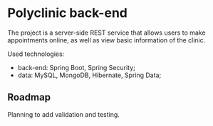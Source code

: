 # Polyclinic back-end

The project is a server-side REST service that allows users to make appointments online, as well as view basic information of the clinic.

Used technologies:
* back-end: Spring Boot, Spring Security;
* data: MySQL, MongoDB, Hibernate, Spring Data;

## Roadmap

Planning to add validation and testing.
